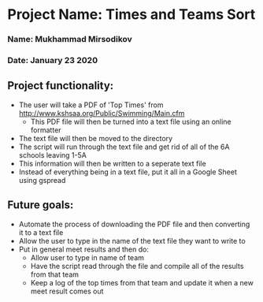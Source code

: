 # Project Name: Times and Teams Sort
### Name: Mukhammad Mirsodikov
### Date: January 23 2020

## Project functionality:
* The user will take a PDF of 'Top Times' from http://www.kshsaa.org/Public/Swimming/Main.cfm
    * This PDF file will then be turned into a text file using an online formatter
* The text file will then be moved to the directory
* The script will run through the text file and get rid of all of the 6A schools leaving 1-5A
* This information will then be written to a seperate text file
* Instead of everything being in a text file, put it all in a Google Sheet using gspread

## Future goals:
* Automate the process of downloading the PDF file and then converting it to a text file
* Allow the user to type in the name of the text file they want to write to
* Put in general meet results and then do:
    * Allow user to type in name of team
    * Have the script read through the file and compile all of the results from that team
    * Keep a log of the top times from that team and update it when a new meet result comes out

